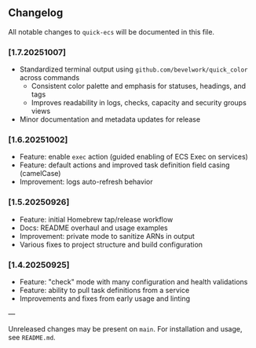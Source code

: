 ## Changelog

All notable changes to `quick-ecs` will be documented in this file.

### [1.7.20251007]
- Standardized terminal output using `github.com/bevelwork/quick_color` across commands
  - Consistent color palette and emphasis for statuses, headings, and tags
  - Improves readability in logs, checks, capacity and security groups views
- Minor documentation and metadata updates for release

### [1.6.20251002]
- Feature: enable `exec` action (guided enabling of ECS Exec on services)
- Feature: default actions and improved task definition field casing (camelCase)
- Improvement: logs auto-refresh behavior

### [1.5.20250926]
- Feature: initial Homebrew tap/release workflow
- Docs: README overhaul and usage examples
- Improvement: private mode to sanitize ARNs in output
- Various fixes to project structure and build configuration

### [1.4.20250925]
- Feature: "check" mode with many configuration and health validations
- Feature: ability to pull task definitions from a service
- Improvements and fixes from early usage and linting

—

Unreleased changes may be present on `main`. For installation and usage, see `README.md`.


